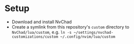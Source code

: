 # Setup

* Download and install NvChad
* Create a symlink from this repository's `custom` directory to `NvChad/lua/custom`, e.g. `ln -s ~/settings/nvchad-customizations/custom ~/.config/nvim/lua/custom`
